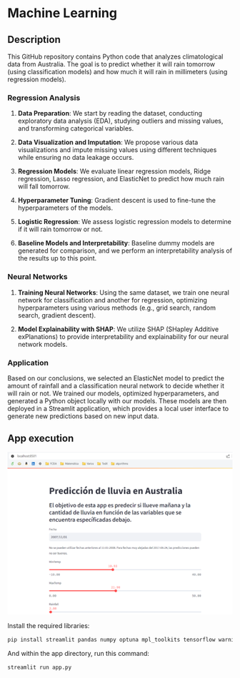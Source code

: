 # Machine Learning #

## Description ##

This GitHub repository contains Python code that analyzes climatological data from Australia. The goal is to predict whether it will rain tomorrow (using classification models) and how much it will rain in millimeters (using regression models).

### Regression Analysis ###

1. **Data Preparation**: We start by reading the dataset, conducting exploratory data analysis (EDA), studying outliers and missing values, and transforming categorical variables.

2. **Data Visualization and Imputation**: We propose various data visualizations and impute missing values using different techniques while ensuring no data leakage occurs.

3. **Regression Models**: We evaluate linear regression models, Ridge regression, Lasso regression, and ElasticNet to predict how much rain will fall tomorrow.

4. **Hyperparameter Tuning**: Gradient descent is used to fine-tune the hyperparameters of the models.

5. **Logistic Regression**: We assess logistic regression models to determine if it will rain tomorrow or not.

6. **Baseline Models and Interpretability**: Baseline dummy models are generated for comparison, and we perform an interpretability analysis of the results up to this point.

### Neural Networks ###

1. **Training Neural Networks**: Using the same dataset, we train one neural network for classification and another for regression, optimizing hyperparameters using various methods (e.g., grid search, random search, gradient descent).

2. **Model Explainability with SHAP**: We utilize SHAP (SHapley Additive exPlanations) to provide interpretability and explainability for our neural network models.

### Application ###

Based on our conclusions, we selected an ElasticNet model to predict the amount of rainfall and a classification neural network to decide whether it will rain or not. We trained our models, optimized hyperparameters, and generated a Python object locally with our models. These models are then deployed in a Streamlit application, which provides a local user interface to generate new predictions based on new input data.


## App execution

![Streamlit application deployed locally](streamlit_screenshot.png)

Install the required libraries:

```bash
pip install streamlit pandas numpy optuna mpl_toolkits tensorflow warnings sklearn matplotlib seaborn
```

And within the app directory, run this command:

```bash
streamlit run app.py
```